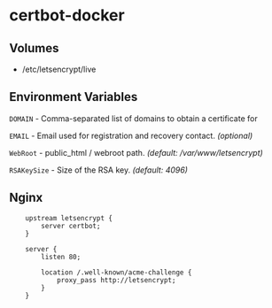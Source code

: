 # certbot-docker

## Volumes

- /etc/letsencrypt/live

## Environment Variables

`DOMAIN` - Comma-separated list of domains to obtain a certificate for

`EMAIL` - Email used for registration and recovery contact. _(optional)_

`WebRoot` - public_html / webroot path. _(default: /var/www/letsencrypt)_

`RSAKeySize` - Size of the RSA key. _(default: 4096)_ 

## Nginx

```
    upstream letsencrypt {
        server certbot;
    }

    server {
        listen 80;

        location /.well-known/acme-challenge {
            proxy_pass http://letsencrypt;
        }
    }
```
